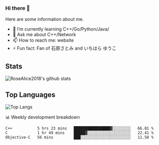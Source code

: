 ### Hi there 👋


<!-- **RoseAlice2018/RoseAlice2018** is a ✨ _special_ ✨ repository because its `README.md` (this file) appears on your GitHub profile. -->

Here are some information about me.

- 🌱 I’m currently learning C++/Go/Python/Java/
- 💬 Ask me about C++/Network
- 📫 How to reach me: website
- ⚡ Fun fact: Fan of 石原さとみ and いちはら ゆうこ


## Stats
![RoseAlice2018's github stats](https://github-readme-stats.vercel.app/api?username=RoseAlice2018&theme=tokyonight)

## Top Languages
![Top Langs](https://github-readme-stats.vercel.app/api/top-langs/?username=RoseAlice2018&layout=compact&theme=tokyonight)

📊 Weekly development breakdown
<!--START_SECTION:waka-->
```text
C++           5 hrs 23 mins   ████████████████▓░░░░░░░░   66.01 % 
C             1 hr 49 mins    █████▓░░░░░░░░░░░░░░░░░░░   22.41 % 
Objective-C   56 mins         ███░░░░░░░░░░░░░░░░░░░░░░   11.58 % 
```
<!--END_SECTION:waka-->
